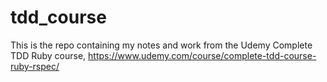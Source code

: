 # tdd_course

This is the repo containing my notes and work from the Udemy Complete TDD Ruby course, https://www.udemy.com/course/complete-tdd-course-ruby-rspec/
